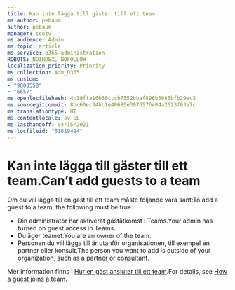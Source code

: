 ```yaml
---
title: Kan inte lägga till gäster till ett team.
ms.author: pebaum
author: pebaum
manager: scotv
ms.audience: Admin
ms.topic: article
ms.service: o365-administration
ROBOTS: NOINDEX, NOFOLLOW
localization_priority: Priority
ms.collection: Adm_O365
ms.custom:
- "9003558"
- "6657"
ms.openlocfilehash: 4c10ffa16b30cccb7552bbaf896b5085bfb29ac3
ms.sourcegitcommit: 8bc60ec34bc1e40685e3976576e04a2623f63a7c
ms.translationtype: HT
ms.contentlocale: sv-SE
ms.lasthandoff: 04/15/2021
ms.locfileid: "51819494"
---
```

# <a name="cant-add-guests-to-a-team"></a><span data-ttu-id="e103f-102">Kan inte lägga till gäster till ett team.</span><span class="sxs-lookup"><span data-stu-id="e103f-102">Can’t add guests to a team</span></span>

<span data-ttu-id="e103f-103">Om du vill lägga till en gäst till ett team måste följande vara sant:</span><span class="sxs-lookup"><span data-stu-id="e103f-103">To add a guest to a team, the following must be true:</span></span>  

- <span data-ttu-id="e103f-104">Din administratör har aktiverat gäståtkomst i Teams.</span><span class="sxs-lookup"><span data-stu-id="e103f-104">Your admin has turned on guest access in Teams.</span></span>
- <span data-ttu-id="e103f-105">Du äger teamet.</span><span class="sxs-lookup"><span data-stu-id="e103f-105">You are an owner of the team.</span></span>
- <span data-ttu-id="e103f-106">Personen du vill lägga till är utanför organisationen, till exempel en partner eller konsult.</span><span class="sxs-lookup"><span data-stu-id="e103f-106">The person you want to add is outside of your organization, such as a partner or consultant.</span></span>

<span data-ttu-id="e103f-107">Mer information finns i  [Hur en gäst ansluter till ett team](https://docs.microsoft.com/MicrosoftTeams/guest-joins).</span><span class="sxs-lookup"><span data-stu-id="e103f-107">For details, see  [How a guest joins a team](https://docs.microsoft.com/MicrosoftTeams/guest-joins).</span></span>